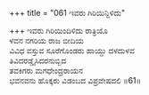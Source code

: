 +++
title = "061 ಇವರು ಗಿರಿಯಿನ್ದಿಳಿದು"

+++
ಇವರು ಗಿರಿಯಿಂದಿಳಿದು ರಾತ್ರಿಯೊ  
ಳವನ ನಗರಿಯ ರಾಜ ಬೀದಿಯ  
ವಿವಿಧ ವಸ್ತುವ ಸೂರೆಗೊಂಡರು ಹಾಯ್ದು ದಳದುಳವ  
ತಿವಿದರಡ್ಡೈಸಿದರನುಬ್ಬಿದ  
ತವಕಿಗರು ಮಗಧೇಂದ್ರರಾಯನ  
ಭವನವನು ಹೊಕ್ಕರು ವಿಡಂಬದ ವಿಪ್ರವೇಷದಲಿ     ॥61॥